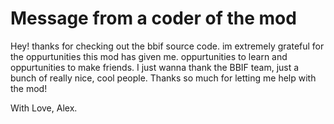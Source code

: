 # Message from a coder of the mod
Hey! thanks for checking out the bbif source code. im extremely grateful for the oppurtunities this mod has given me. oppurtunities to learn and oppurtunities to make friends. I just wanna thank the BBIF team, just a bunch of really nice, cool people. Thanks so much for letting me help with the mod!

With Love,
        Alex.
